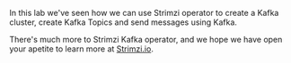 In this lab we've seen how we can use Strimzi operator to create a Kafka cluster, create Kafka Topics and send messages using Kafka.

There's much more to Strimzi Kafka operator, and we hope we have open your apetite to learn more at [Strimzi.io](https://strimzi.io/).
